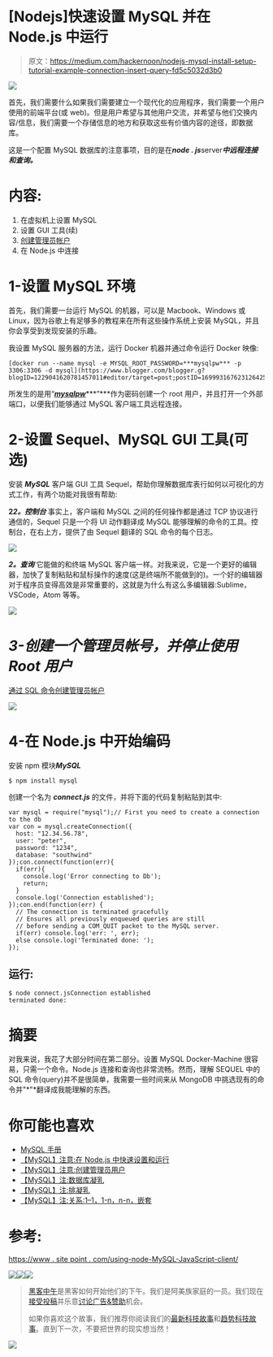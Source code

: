 # [Nodejs]快速设置 MySQL 并在 Node.js 中运行

> 原文：<https://medium.com/hackernoon/nodejs-mysql-install-setup-tutorial-example-connection-insert-query-fd5c5032d3b0>

![](img/57b82018c223a737b11640c0bf001b22.png)

首先，我们需要什么如果我们需要建立一个现代化的应用程序，我们需要一个用户使用的前端平台(或 web)。但是用户希望与其他用户交流，并希望与他们交换内容/信息，我们需要一个存储信息的地方和获取这些有价值内容的途径，即数据库。

这是一个配置 MySQL 数据库的注意事项，目的是在***node . js***server***中远程连接和查询。***

# 内容:

1.  在虚拟机上设置 MySQL
2.  设置 GUI 工具(续)
3.  [创建管理员帐户](https://hackernoon.com/mysql-note-create-admin-user-5e77b43ecc8e#.d35h8s3uh)
4.  在 Node.js 中连接

# 1-设置 MySQL 环境

首先，我们需要一台运行 MySQL 的机器，可以是 Macbook、Windows 或 Linux，因为谷歌上有足够多的教程来在所有这些操作系统上安装 MySQL，并且你会享受到发现安装的乐趣。

我设置 MySQL 服务器的方法，运行 Docker 机器并通过命令运行 Docker 映像:

```
[docker run --name mysql -e MYSQL_ROOT_PASSWORD=***mysqlpw*** -p 3306:3306 -d mysql](https://www.blogger.com/blogger.g?blogID=1229041620781457011#editor/target=post;postID=1699931676231264255;onPublishedMenu=overviewstats;onClosedMenu=overviewstats;postNum=0;src=postname)
```

所发生的是用“[***mysqlpw***](https://www.blogger.com/blogger.g?blogID=1229041620781457011#editor/target=post;postID=1699931676231264255;onPublishedMenu=overviewstats;onClosedMenu=overviewstats;postNum=0;src=postname)***”***作为密码创建一个 root 用户，并且打开一个外部端口，以便我们能够通过 MySQL 客户端工具远程连接。

# 2-设置 Sequel、MySQL GUI 工具(可选)

安装 ***MySQL*** 客户端 GUI 工具 Sequel，帮助你理解数据库表行如何以可视化的方式工作，有两个功能对我很有帮助:

**2*2。控制台*** 事实上，客户端和 MySQL 之间的任何操作都是通过 TCP 协议进行通信的，Sequel 只是一个将 UI 动作翻译成 MySQL 能够理解的命令的工具。控制台，在右上方，提供了由 Sequel 翻译的 SQL 命令的每个日志。

![](img/9ade2a2ec8ce2507ebe1ca1bc1e7ad9e.png)

***2。查询*** 它能做的和终端 MySQL 客户端一样。对我来说，它是一个更好的编辑器，加快了复制粘贴和鼠标操作的速度(这是终端所不能做到的)。一个好的编辑器对于程序员变得高效是非常重要的，这就是为什么有这么多编辑器:Sublime，VSCode，Atom 等等。

![](img/6e4d6bc8df1daddf98cb027faa2a4aeb.png)

# ***3-创建一个管理员帐号，并停止使用 Root 用户***

[通过 SQL 命令创建管理员帐户](https://hackernoon.com/mysql-note-create-admin-user-5e77b43ecc8e#.ianfe97a2)

![](img/03fb3f32012036de15aff75c54a3b3b7.png)

# 4-在 Node.js 中开始编码

安装 npm 模块***MySQL***

```
$ npm install mysql
```

创建一个名为 ***connect.js*** 的文件，并将下面的代码复制粘贴到其中:

```
var mysql = require("mysql");// First you need to create a connection to the db
var con = mysql.createConnection({
  host: "12.34.56.78",
  user: "peter",
  password: "1234",
  database: "southwind"
});con.connect(function(err){
  if(err){
    console.log('Error connecting to Db');
    return;
  }
  console.log('Connection established');
});con.end(function(err) {
  // The connection is terminated gracefully
  // Ensures all previously enqueued queries are still
  // before sending a COM_QUIT packet to the MySQL server.
  if(err) console.log('err: ', err);
  else console.log('Terminated done: ');
});
```

## 运行:

```
$ node connect.jsConnection established
terminated done:
```

# 摘要

对我来说，我花了大部分时间在第二部分。设置 MySQL Docker-Machine 很容易，只需一个命令。Node.js 连接和查询也非常流畅。然而，理解 SEQUEL 中的 SQL 命令(query)并不是很简单，我需要一些时间来从 MongoDB 中挑选现有的命令并"*"*翻译成我能理解的东西。

# 你可能也喜欢

*   [MySQL 手册](/curiousian/mysql-handbook-tutorial-example-for-beginner-setup-admin-query-curd-relation-583b05106c1f#.v7tni8uoj)
*   [【MySQL】注意:在 Node.js 中快速设置和运行](https://hackernoon.com/nodejs-mysql-install-setup-tutorial-example-connection-insert-query-fd5c5032d3b0#.hpp65qg28)
*   [【MySQL】注意:创建管理员用户](https://hackernoon.com/mysql-note-create-admin-user-5e77b43ecc8e#.uncmszepg)
*   [【MySQL】注:数据库凝乳](https://hackernoon.com/mysql-note-database-curd-b62a21404678#.jm4eqcmgu)
*   [【MySQL】注:排凝乳](/hacker-daily/mysql-tutorial-query-limit-offset-condition-row-foreign-key-join-select-d3835b28e1a#.dob477vn4)
*   [【MySQL】注:关系:1–1，1-n，n-n，嵌套](https://hackernoon.com/mysql-tutorial-example-relation-foreign-key-database-funtion-join-table-query-one-namy-nest-41dd09648fbd)

# 参考:

[https://www . site point . com/using-node-MySQL-JavaScript-client/](https://www.sitepoint.com/using-node-mysql-javascript-client/)

[![](img/50ef4044ecd4e250b5d50f368b775d38.png)](http://bit.ly/HackernoonFB)[![](img/979d9a46439d5aebbdcdca574e21dc81.png)](https://goo.gl/k7XYbx)[![](img/2930ba6bd2c12218fdbbf7e02c8746ff.png)](https://goo.gl/4ofytp)

> [黑客中午](http://bit.ly/Hackernoon)是黑客如何开始他们的下午。我们是阿美族家庭的一员。我们现在[接受投稿](http://bit.ly/hackernoonsubmission)并乐意[讨论广告&赞助](mailto:partners@amipublications.com)机会。
> 
> 如果你喜欢这个故事，我们推荐你阅读我们的[最新科技故事](http://bit.ly/hackernoonlatestt)和[趋势科技故事](https://hackernoon.com/trending)。直到下一次，不要把世界的现实想当然！

![](img/be0ca55ba73a573dce11effb2ee80d56.png)